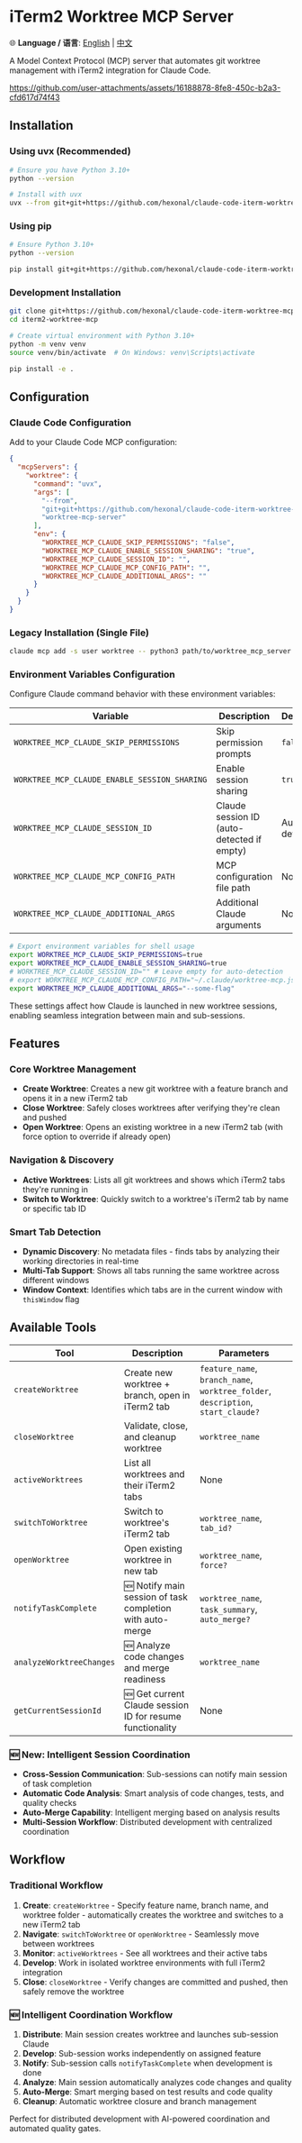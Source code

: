 # iTerm2 Worktree MCP Server

🌐 **Language / 语言**: [English](README.md) | [中文](README_zh.md)

A Model Context Protocol (MCP) server that automates git worktree management with iTerm2 integration for Claude Code.

https://github.com/user-attachments/assets/16188878-8fe8-450c-b2a3-cfd617d74f43

## Installation

### Using uvx (Recommended)
```bash
# Ensure you have Python 3.10+
python --version

# Install with uvx
uvx --from git+git+https://github.com/hexonal/claude-code-iterm-worktree-mcp.git worktree-mcp-server
```

### Using pip
```bash
# Ensure Python 3.10+
python --version

pip install git+git+https://github.com/hexonal/claude-code-iterm-worktree-mcp.git
```

### Development Installation
```bash
git clone git+https://github.com/hexonal/claude-code-iterm-worktree-mcp.git
cd iterm2-worktree-mcp

# Create virtual environment with Python 3.10+
python -m venv venv
source venv/bin/activate  # On Windows: venv\Scripts\activate

pip install -e .
```

## Configuration

### Claude Code Configuration

Add to your Claude Code MCP configuration:

```json
{
  "mcpServers": {
    "worktree": {
      "command": "uvx",
      "args": [
        "--from", 
        "git+git+https://github.com/hexonal/claude-code-iterm-worktree-mcp.git",
        "worktree-mcp-server"
      ],
      "env": {
        "WORKTREE_MCP_CLAUDE_SKIP_PERMISSIONS": "false",
        "WORKTREE_MCP_CLAUDE_ENABLE_SESSION_SHARING": "true",
        "WORKTREE_MCP_CLAUDE_SESSION_ID": "",
        "WORKTREE_MCP_CLAUDE_MCP_CONFIG_PATH": "",
        "WORKTREE_MCP_CLAUDE_ADDITIONAL_ARGS": ""
      }
    }
  }
}
```

### Legacy Installation (Single File)
```bash
claude mcp add -s user worktree -- python3 path/to/worktree_mcp_server.py
```

### Environment Variables Configuration

Configure Claude command behavior with these environment variables:

| Variable | Description | Default | Example |
|----------|-------------|---------|---------|
| `WORKTREE_MCP_CLAUDE_SKIP_PERMISSIONS` | Skip permission prompts | `false` | `true` |
| `WORKTREE_MCP_CLAUDE_ENABLE_SESSION_SHARING` | Enable session sharing | `true` | `true` |
| `WORKTREE_MCP_CLAUDE_SESSION_ID` | Claude session ID (auto-detected if empty) | Auto-detect | `claude-code-123456-abc` |
| `WORKTREE_MCP_CLAUDE_MCP_CONFIG_PATH` | MCP configuration file path | None | `~/.claude/mcp.json` |
| `WORKTREE_MCP_CLAUDE_ADDITIONAL_ARGS` | Additional Claude arguments | None | `--some-flag` |

```bash
# Export environment variables for shell usage
export WORKTREE_MCP_CLAUDE_SKIP_PERMISSIONS=true
export WORKTREE_MCP_CLAUDE_ENABLE_SESSION_SHARING=true
# WORKTREE_MCP_CLAUDE_SESSION_ID="" # Leave empty for auto-detection
# export WORKTREE_MCP_CLAUDE_MCP_CONFIG_PATH="~/.claude/worktree-mcp.json"
export WORKTREE_MCP_CLAUDE_ADDITIONAL_ARGS="--some-flag"
```

These settings affect how Claude is launched in new worktree sessions, enabling seamless integration between main and sub-sessions.

## Features

### Core Worktree Management
- **Create Worktree**: Creates a new git worktree with a feature branch and opens it in a new iTerm2 tab
- **Close Worktree**: Safely closes worktrees after verifying they're clean and pushed
- **Open Worktree**: Opens an existing worktree in a new iTerm2 tab (with force option to override if already open)

### Navigation & Discovery  
- **Active Worktrees**: Lists all git worktrees and shows which iTerm2 tabs they're running in
- **Switch to Worktree**: Quickly switch to a worktree's iTerm2 tab by name or specific tab ID

### Smart Tab Detection
- **Dynamic Discovery**: No metadata files - finds tabs by analyzing their working directories in real-time
- **Multi-Tab Support**: Shows all tabs running the same worktree across different windows
- **Window Context**: Identifies which tabs are in the current window with `thisWindow` flag

## Available Tools

| Tool | Description | Parameters |
|------|-------------|------------|
| `createWorktree` | Create new worktree + branch, open in iTerm2 tab | `feature_name`, `branch_name`, `worktree_folder`, `description`, `start_claude?` |
| `closeWorktree` | Validate, close, and cleanup worktree | `worktree_name` |
| `activeWorktrees` | List all worktrees and their iTerm2 tabs | None |
| `switchToWorktree` | Switch to worktree's iTerm2 tab | `worktree_name`, `tab_id?` |
| `openWorktree` | Open existing worktree in new tab | `worktree_name`, `force?` |
| `notifyTaskComplete` | 🆕 Notify main session of task completion with auto-merge | `worktree_name`, `task_summary`, `auto_merge?` |
| `analyzeWorktreeChanges` | 🆕 Analyze code changes and merge readiness | `worktree_name` |
| `getCurrentSessionId` | 🆕 Get current Claude session ID for resume functionality | None |

### 🆕 New: Intelligent Session Coordination

- **Cross-Session Communication**: Sub-sessions can notify main session of task completion
- **Automatic Code Analysis**: Smart analysis of code changes, tests, and quality checks
- **Auto-Merge Capability**: Intelligent merging based on analysis results
- **Multi-Session Workflow**: Distributed development with centralized coordination

## Workflow

### Traditional Workflow
1. **Create**: `createWorktree` - Specify feature name, branch name, and worktree folder - automatically creates the worktree and switches to a new iTerm2 tab
2. **Navigate**: `switchToWorktree` or `openWorktree` - Seamlessly move between worktrees
3. **Monitor**: `activeWorktrees` - See all worktrees and their active tabs  
4. **Develop**: Work in isolated worktree environments with full iTerm2 integration
5. **Close**: `closeWorktree` - Verify changes are committed and pushed, then safely remove the worktree

### 🆕 Intelligent Coordination Workflow
1. **Distribute**: Main session creates worktree and launches sub-session Claude
2. **Develop**: Sub-session works independently on assigned feature
3. **Notify**: Sub-session calls `notifyTaskComplete` when development is done
4. **Analyze**: Main session automatically analyzes code changes and quality
5. **Auto-Merge**: Smart merging based on test results and code quality
6. **Cleanup**: Automatic worktree closure and branch management

Perfect for distributed development with AI-powered coordination and automated quality gates.
